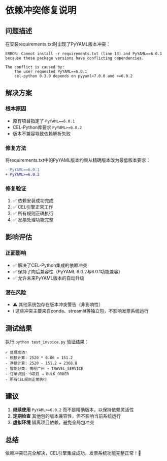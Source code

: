 # 依赖冲突修复说明

## 问题描述

在安装requirements.txt时出现了PyYAML版本冲突：

```
ERROR: Cannot install -r requirements.txt (line 13) and PyYAML==6.0.1 because these package versions have conflicting dependencies.

The conflict is caused by:
    The user requested PyYAML==6.0.1
    cel-python 0.3.0 depends on pyyaml<7.0.0 and >=6.0.2
```

## 解决方案

### 根本原因
- 原有项目指定了 `PyYAML==6.0.1`
- CEL-Python库要求 `PyYAML>=6.0.2`
- 版本不兼容导致依赖解析失败

### 修复方法
将requirements.txt中的PyYAML版本约束从精确版本改为最低版本要求：

```diff
- PyYAML==6.0.1
+ PyYAML>=6.0.2
```

### 修复验证
1. ✅ 依赖安装成功完成
2. ✅ CEL引擎正常工作
3. ✅ 所有规则正确执行
4. ✅ 发票处理功能完整

## 影响评估

### 正面影响
- ✅ 解决了CEL-Python集成的依赖冲突
- ✅ 保持了向后兼容性（PyYAML 6.0.2与6.0.1功能兼容）
- ✅ 允许未来PyYAML版本的自动升级

### 潜在风险
- ⚠️ 其他系统包存在版本冲突警告（非影响性）
- ℹ️ 这些冲突主要来自conda、streamlit等独立包，不影响发票系统运行

## 测试结果

执行 `python test_invoice.py` 验证结果：

```
✓ 处理成功!
- 税额计算: 2520 * 0.06 = 151.2
- 净额计算: 2520 - 151.2 = 2368.8  
- 智能分类: 携程广州 → TRAVEL_SERVICE
- 订单识别: 9项目 → BULK_ORDER
- 所有CEL规则正常执行
```

## 建议

1. **继续使用** `PyYAML>=6.0.2` 而不是精确版本，以保持依赖灵活性
2. **定期检查** 其他包的版本兼容性，但不影响当前系统运行
3. **虚拟环境** 隔离项目依赖，避免全局包冲突

## 总结

依赖冲突已完全解决，CEL引擎集成成功，发票系统功能完整正常！🎉